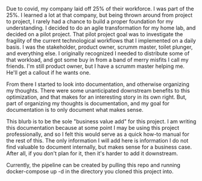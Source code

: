 Due to covid, my company laid off 25% of their workforce.  I was part of the 25%.  I learned a lot at that company, but being thrown around from project to project, I rarely had a chance to build a proper foundation for my understanding.  I decided to do an agile transformation for my home lab, and decided on a pilot project.  That pilot project goal was to investigate the fragility of the current technological workflows that I implemented on a daily basis.  I was the stakeholder, product owner, scrumm master, toilet plunger, and everything else.  I originally recognized I needed to distribute some of that workload, and got some buy in from a band of merry misfits I call my friends.  I'm still product owner, but I have a scrumm master helping me.  He'll get a callout if he wants one.

From there I started to look into documentation, and otherwise organizing my thoughts.  There were some unanticipated downstream benefits to this optimization, and that makes for an interesting story in its own right.  But, part of organizing my thoughts is documentation, and my goal for documentation is to only document what makes sense.  

This blurb is to be the sole "business value add" for this project.  I am writing this documentation because at some point I may be using this project professionally, and so I felt this would serve as a quick how-to manual for the rest of this.  The only information I will add here is information I do not find valuable to document internally, but makes sense for a business case.  After all, if you don't plan for it, then it's harder to add it downstream.

Currently, the pipeline can be created by pulling this repo and running 
docker-compose up -d 
in the directory you cloned this project into.
